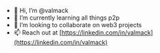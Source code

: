 - 👋 Hi, I’m @valmack
- 🌱 I’m currently learning all things p2p
- 💞️ I’m looking to collaborate on web3 projects
- 📫 Reach out at [https://linkedin.com/in/valmack](https://linkedin.com/in/valmack)

<!---
valmack/valmack is a ✨ special ✨ repository because its `README.md` (this file) appears on your GitHub profile.
You can click the Preview link to take a look at your changes.
--->
